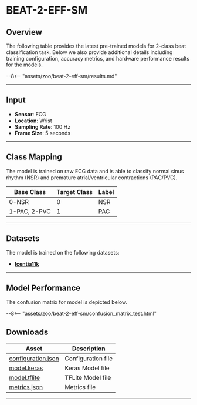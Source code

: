 # BEAT-2-EFF-SM

## <span class="sk-h2-span">Overview</span>

The following table provides the latest pre-trained models for 2-class beat classification task. Below we also provide additional details including training configuration, accuracy metrics, and hardware performance results for the models.

--8<-- "assets/zoo/beat-2-eff-sm/results.md"

---

## <span class="sk-h2-span">Input</span>

- **Sensor**: ECG
- **Location**: Wrist
- **Sampling Rate**: 100 Hz
- **Frame Size**: 5 seconds

---

## <span class="sk-h2-span">Class Mapping</span>

The model is trained on raw ECG data and is able to classify normal sinus rhythm (NSR) and premature atrial/ventricular contractions (PAC/PVC).

| Base Class    | Target Class | Label     |
| ------------- | ------------ | --------- |
| 0-NSR         | 0            | NSR       |
| 1-PAC, 2-PVC  | 1            | PAC|PVC   |

---

## <span class="sk-h2-span">Datasets</span>

The model is trained on the following datasets:

- **[Icentia11k](../datasets/icentia11k.md)**

---

## <span class="sk-h2-span">Model Performance</span>

The confusion matrix for model is depicted below.

<div class="sk-plotly-graph-div">
--8<-- "assets/zoo/beat-2-eff-sm/confusion_matrix_test.html"
</div>


## <span class="sk-h2-span">Downloads</span>

| Asset                                                                | Description                   |
| -------------------------------------------------------------------- | ----------------------------- |
| [configuration.json](https://ambiqai-model-zoo.s3.us-west-2.amazonaws.com/heartkit/beat/beat-2-eff-sm/latest/configuration.json)   | Configuration file            |
| [model.keras](https://ambiqai-model-zoo.s3.us-west-2.amazonaws.com/heartkit/beat/beat-2-eff-sm/latest/model.keras)            | Keras Model file              |
| [model.tflite](https://ambiqai-model-zoo.s3.us-west-2.amazonaws.com/heartkit/beat/beat-2-eff-sm/latest/model.tflite)       | TFLite Model file             |
| [metrics.json](https://ambiqai-model-zoo.s3.us-west-2.amazonaws.com/heartkit/beat/beat-2-eff-sm/latest/metrics.json)       | Metrics file                  |

---
